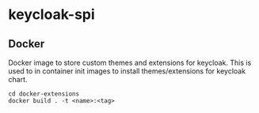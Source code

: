 # keycloak-spi



## Docker 

Docker image to store custom themes and extensions for keycloak. This is used to in container init images to install themes/extensions for keycloak chart.


    cd docker-extensions
    docker build . -t <name>:<tag>
